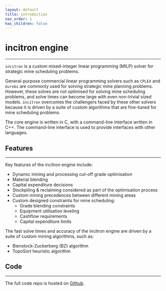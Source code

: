 ```yaml
---
layout: default
title: introduction
nav_order: 1
has_children: false
---
```


# incitron engine
--------

`incitron` is a custom mixed-integer linear programming (MILP) solver for strategic mine scheduling problems.

General-purpose commercial linear programming solvers such as `CPLEX` and `Gurobi` are commonly used for solving strategic mine planning problems. However, these solves are not optimised for solving mine scheduling problems, and solve times can become large with even non-trivial sized models. `incitron` overcomes the challengers faced by these other solvers because it is driven by a suite of custom algorithms that are fine-tuned for mine scheduling problems.

The core engine is written in C, with a command-line interface written in C++. The command-line interface is used to provide interfaces with other languages.

## Features
--------

Key features of the incitron engine include:
* Dynamic mining and processing cut-off grade optimisation
* Material blending 
* Capital expenditure decisions
* Stockpiling & reclaiming considered as part of the optimisation process
* Custom mining precedences between different mining areas
* Custom designed constraints for mine scheduling:
  * Grade blending constraints
  * Equipment utilisation leveling
  * Cashflow requirements
  * Capital expenditure limits

The fast solve times and accuracy of the incitron engine are driven by a suite of custom mining algorithms, such as:
* Bienstock-Zuckerberg (BZ) algorithm
* TopoSort heuristic algorithm

## Code
--------

The full code repo is hosted on [Github](https://github.com/iainfullelove/incitron).
